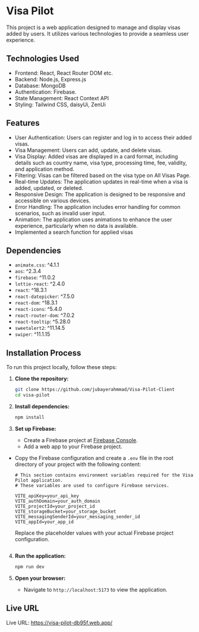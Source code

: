 # Visa Pilot

This project is a web application designed to manage and display visas added by users. It utilizes various technologies to provide a seamless user experience.

## Technologies Used

- Frontend: React, React Router DOM etc.
- Backend: Node.js, Express.js
- Database: MongoDB
- Authentication: Firebase.
- State Management: React Context API
- Styling: Tailwind CSS, daisyUi, ZenUi

## Features

- User Authentication: Users can register and log in to access their added visas.
- Visa Management: Users can add, update, and delete visas.
- Visa Display: Added visas are displayed in a card format, including details such as country name, visa type, processing time, fee, validity, and application method.
- Filtering: Visas can be filtered based on the visa type on All Visas Page.
- Real-time Updates: The application updates in real-time when a visa is added, updated, or deleted.
- Responsive Design: The application is designed to be responsive and accessible on various devices.
- Error Handling: The application includes error handling for common scenarios, such as invalid user input.
- Animation: The application uses animations to enhance the user experience, particularly when no data is available.
- Implemented a search function for applied visas

## Dependencies

- `animate.css`: ^4.1.1
- `aos`: ^2.3.4
- `firebase`: ^11.0.2
- `lottie-react`: ^2.4.0
- `react`: ^18.3.1
- `react-datepicker`: ^7.5.0
- `react-dom`: ^18.3.1
- `react-icons`: ^5.4.0
- `react-router-dom`: ^7.0.2
- `react-tooltip`: ^5.28.0
- `sweetalert2`: ^11.14.5
- `swiper`: ^11.1.15

## Installation Process

To run this project locally, follow these steps:

1. **Clone the repository:**

   ```bash
   git clone https://github.com/jubayerahmmad/Visa-Pilot-Client
   cd visa-pilot
   ```

2. **Install dependencies:**

   ```bash
   npm install
   ```

3. **Set up Firebase:**

   - Create a Firebase project at [Firebase Console](https://console.firebase.google.com/).
   - Add a web app to your Firebase project.

- Copy the Firebase configuration and create a `.env` file in the root directory of your project with the following content:

  ```env
  # This section contains environment variables required for the Visa Pilot application.
  # These variables are used to configure Firebase services.

  VITE_apiKey=your_api_key
  VITE_authDomain=your_auth_domain
  VITE_projectId=your_project_id
  VITE_storageBucket=your_storage_bucket
  VITE_messagingSenderId=your_messaging_sender_id
  VITE_appId=your_app_id
  ```

  Replace the placeholder values with your actual Firebase project configuration.

  ```

  ```

4. **Run the application:**

   ```bash
   npm run dev
   ```

5. **Open your browser:**
   - Navigate to `http://localhost:5173` to view the application.

## Live URL

Live URL: https://visa-pilot-db95f.web.app/
